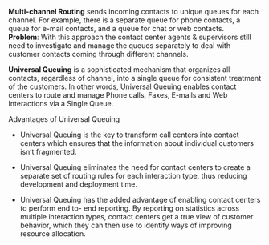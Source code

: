 
**Multi-channel Routing** sends incoming contacts to unique queues for each channel. For example, there is a separate queue for phone contacts, a queue for e-mail contacts, and a queue for chat or web contacts.  
 **Problem**: With this approach the contact center agents & supervisors still need to investigate and manage the queues separately to deal with customer contacts coming through different channels.

**Universal Queuing** is a sophisticated mechanism that organizes all contacts, regardless of channel, into a single queue for consistent treatment of the customers. In other words, Universal Queuing enables contact centers to route and manage Phone calls, Faxes, E-mails and Web Interactions via a Single Queue.

Advantages of Universal Queuing

</p> 

  * Universal Queuing is the key to transform call centers into contact centers which ensures that the information about individual customers isn&#8217;t fragmented.
</ul> 



</p> 

  * Universal Queuing eliminates the need for contact centers to create a separate set of routing rules for each interaction type, thus reducing development and deployment time.
</ul> 



</p> 

  * Universal Queuing has the added advantage of enabling contact centers to perform end to- end reporting. By reporting on statistics across multiple interaction types, contact centers get a true view of customer behavior, which they can then use to identify ways of improving resource allocation.
</ul>
